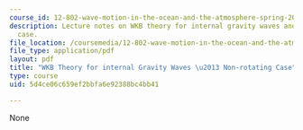 ```yaml
---
course_id: 12-802-wave-motion-in-the-ocean-and-the-atmosphere-spring-2008
description: Lecture notes on WKB theory for internal gravity waves and the non-rotating
  case.
file_location: /coursemedia/12-802-wave-motion-in-the-ocean-and-the-atmosphere-spring-2008/5d4ce06c659ef2bbfa6e92388bc4bb41_MIT12_802S08_lec07.pdf
file_type: application/pdf
layout: pdf
title: "WKB Theory for internal Gravity Waves \u2013 Non-rotating Case"
type: course
uid: 5d4ce06c659ef2bbfa6e92388bc4bb41

---
```

None